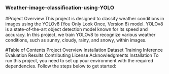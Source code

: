 ### Weather-image-classification-using-YOLO

#Project Overview
This project is designed to classify weather conditions in images using the YOLOv8 (You Only Look Once, Version 8) model. YOLOv8 is a state-of-the-art object detection model known for its speed and accuracy. In this project, we train YOLOv8 to recognize various weather conditions, such as sunny, cloudy, rainy, and snowy, within images.

#Table of Contents
Project Overview
Installation
Dataset
Training
Inference
Evaluation
Results
Contributing
License
Acknowledgments
Installation
To run this project, you need to set up your environment with the required dependencies. Follow the steps below to get started:
